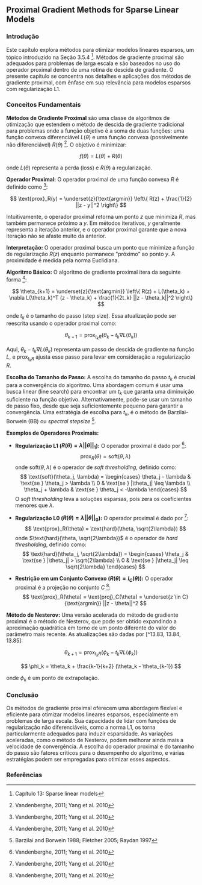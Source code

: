## Proximal Gradient Methods for Sparse Linear Models

### Introdução
Este capítulo explora métodos para otimizar modelos lineares esparsos, um tópico introduzido na Seção 3.5.4 [^1]. Métodos de gradiente proximal são adequados para problemas de larga escala e são baseados no uso do operador proximal dentro de uma rotina de descida de gradiente. O presente capítulo se concentra nos detalhes e aplicações dos métodos de gradiente proximal, com ênfase em sua relevância para modelos esparsos com regularização L1.

### Conceitos Fundamentais

**Métodos de Gradiente Proximal** são uma classe de algoritmos de otimização que estendem o método de descida de gradiente tradicional para problemas onde a função objetivo é a soma de duas funções: uma função convexa diferenciável $L(\theta)$ e uma função convexa (possivelmente não diferenciável) $R(\theta)$ [^13.66]. O objetivo é minimizar:

$$
f(\theta) = L(\theta) + R(\theta)
$$

onde $L(\theta)$ representa a perda (loss) e $R(\theta)$ a regularização.

**Operador Proximal:** O operador proximal de uma função convexa $R$ é definido como [^13.68]:

$$
\text{prox}_R(y) = \underset{z}{\text{argmin}} \left\{ R(z) + \frac{1}{2} ||z - y||^2 \right\}
$$

Intuitivamente, o operador proximal retorna um ponto $z$ que minimiza $R$, mas também permanece próximo a $y$. Em métodos iterativos, $y$ geralmente representa a iteração anterior, e o operador proximal garante que a nova iteração não se afaste muito da anterior.

**Interpretação:** O operador proximal busca um ponto que minimize a função de regularização $R(z)$ enquanto permanece "próximo" ao ponto $y$. A proximidade é medida pela norma Euclidiana.

**Algoritmo Básico:** O algoritmo de gradiente proximal itera da seguinte forma [^13.77]:

$$
\theta_{k+1} = \underset{z}{\text{argmin}} \left\{ R(z) + L(\theta_k) + \nabla L(\theta_k)^T (z - \theta_k) + \frac{1}{2t_k} ||z - \theta_k||^2 \right\}
$$

onde $t_k$ é o tamanho do passo (step size). Essa atualização pode ser reescrita usando o operador proximal como:

$$
\theta_{k+1} = \text{prox}_{t_k R} (\theta_k - t_k \nabla L(\theta_k))
$$

Aqui, $\theta_k - t_k \nabla L(\theta_k)$ representa um passo de descida de gradiente na função $L$, e $\text{prox}_{t_k R}$ ajusta esse passo para levar em consideração a regularização $R$.

**Escolha do Tamanho do Passo:** A escolha do tamanho do passo $t_k$ é crucial para a convergência do algoritmo. Uma abordagem comum é usar uma busca linear (line search) para encontrar um $t_k$ que garanta uma diminuição suficiente na função objetivo. Alternativamente, pode-se usar um tamanho de passo fixo, desde que seja suficientemente pequeno para garantir a convergência. Uma estratégia de escolha para $t_k$, é o método de Barzilai-Borwein (BB) ou *spectral stepsize* [^13.82].

**Exemplos de Operadores Proximais:**

*   **Regularização L1 ($R(\theta) = \lambda ||\theta||_1$):** O operador proximal é dado por [^13.70]:
    $$
    \text{prox}_R(\theta) = \text{soft}(\theta, \lambda)
    $$
    onde $\text{soft}(\theta, \lambda)$ é o operador de *soft thresholding*, definido como:
    $$
    \text{soft}(\theta_j, \lambda) =
    \begin{cases}
    \theta_j - \lambda & \text{se } \theta_j > \lambda \\
    0 & \text{se } |\theta_j| \leq \lambda \\
    \theta_j + \lambda & \text{se } \theta_j < -\lambda
    \end{cases}
    $$
    O *soft thresholding* leva a soluções esparsas, pois zera os coeficientes menores que $\lambda$.

*   **Regularização L0 ($R(\theta) = \lambda ||\theta||_0$):** O operador proximal é dado por [^13.71]:
    $$
    \text{prox}_R(\theta) = \text{hard}(\theta, \sqrt{2\lambda})
    $$
    onde $\text{hard}(\theta, \sqrt{2\lambda})$ é o operador de *hard thresholding*, definido como:
    $$
    \text{hard}(\theta_j, \sqrt{2\lambda}) =
    \begin{cases}
    \theta_j & \text{se } |\theta_j| > \sqrt{2\lambda} \\
    0 & \text{se } |\theta_j| \leq \sqrt{2\lambda}
    \end{cases}
    $$

*   **Restrição em um Conjunto Convexo ($R(\theta) = I_C(\theta)$):** O operador proximal é a projeção no conjunto $C$ [^13.72]:
    $$
    \text{prox}_R(\theta) = \text{proj}_C(\theta) = \underset{z \in C}{\text{argmin}} ||z - \theta||^2
    $$

**Método de Nesterov:** Uma versão acelerada do método de gradiente proximal é o método de Nesterov, que pode ser obtido expandindo a aproximação quadrática em torno de um ponto diferente do valor do parâmetro mais recente. As atualizações são dadas por [^13.83, 13.84, 13.85]:

$$
\theta_{k+1} = \text{prox}_{t_k R} (\phi_k - t_k \nabla L(\phi_k))
$$

$$
\phi_k = \theta_k + \frac{k-1}{k+2} (\theta_k - \theta_{k-1})
$$

onde $\phi_k$ é um ponto de extrapolação.

### Conclusão
Os métodos de gradiente proximal oferecem uma abordagem flexível e eficiente para otimizar modelos lineares esparsos, especialmente em problemas de larga escala. Sua capacidade de lidar com funções de regularização não diferenciáveis, como a norma L1, os torna particularmente adequados para induzir esparsidade. As variações aceleradas, como o método de Nesterov, podem melhorar ainda mais a velocidade de convergência. A escolha do operador proximal e do tamanho do passo são fatores críticos para o desempenho do algoritmo, e várias estratégias podem ser empregadas para otimizar esses aspectos.

### Referências
[^1]: Capítulo 13: Sparse linear models
[^13.66]: Vandenberghe, 2011; Yang et al. 2010
[^13.68]: Vandenberghe, 2011; Yang et al. 2010
[^13.70]: Vandenberghe, 2011; Yang et al. 2010
[^13.71]: Vandenberghe, 2011; Yang et al. 2010
[^13.72]: Vandenberghe, 2011; Yang et al. 2010
[^13.77]: Vandenberghe, 2011; Yang et al. 2010
[^13.78]: Vandenberghe, 2011; Yang et al. 2010
[^13.79]: Vandenberghe, 2011; Yang et al. 2010
[^13.80]: Vandenberghe, 2011; Yang et al. 2010
[^13.82]: Barzilai and Borwein 1988; Fletcher 2005; Raydan 1997
[^13.83]: Nesterov 2004; Tseng 2008
[^13.84]: Nesterov 2004; Tseng 2008
[^13.85]: Nesterov 2004; Tseng 2008
<!-- END -->